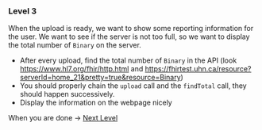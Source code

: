 ### Level 3

When the upload is ready, we want to show some reporting information for the user.
We want to see if the server is not too full, so we want to display the total number of `Binary` on the server.

* After every upload, find the total number of `Binary` in the API (look https://www.hl7.org/fhir/http.html and https://fhirtest.uhn.ca/resource?serverId=home_21&pretty=true&resource=Binary)
* You should properly chain the `upload` call and the `findTotal` call, they should happen successively.
* Display the information on the webpage nicely

When you are done -> [Next Level](https://github.com/honestica/frontend-jobs/tree/master/lvl4)
